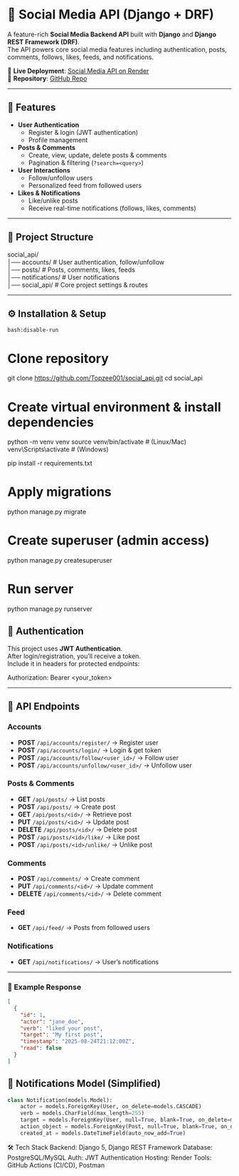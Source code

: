 # 📌 Social Media API (Django + DRF)

A feature-rich **Social Media Backend API** built with **Django** and **Django REST Framework (DRF)**.  
The API powers core social media features including authentication, posts, comments, follows, likes, feeds, and notifications.  

🔗 **Live Deployment**: [Social Media API on Render](https://social-media-api-sysh.onrender.com)  
📂 **Repository**: [GitHub Repo](https://github.com/Topzee001/Alx_DjangoLearnLab/tree/main/social_media_api)

---

## 🚀 Features

- **User Authentication**
  - Register & login (JWT authentication)
  - Profile management
- **Posts & Comments**
  - Create, view, update, delete posts & comments
  - Pagination & filtering (`?search=<query>`)
- **User Interactions**
  - Follow/unfollow users
  - Personalized feed from followed users
- **Likes & Notifications**
  - Like/unlike posts
  - Receive real-time notifications (follows, likes, comments)

---

## 📂 Project Structure

social_api/  
│── accounts/ # User authentication, follow/unfollow  
│── posts/ # Posts, comments, likes, feeds  
│── notifications/ # User notifications  
│── social_api/ # Core project settings & routes  

---

## ⚙️ Installation & Setup

```bash:disable-run ```
# Clone repository
git clone https://github.com/Topzee001/social_api.git
cd social_api

# Create virtual environment & install dependencies
python -m venv venv
source venv/bin/activate   # (Linux/Mac)
venv\Scripts\activate      # (Windows)

pip install -r requirements.txt

# Apply migrations
python manage.py migrate

# Create superuser (admin access)
python manage.py createsuperuser

# Run server
python manage.py runserver

## 🔑 Authentication
This project uses **JWT Authentication**.  
After login/registration, you’ll receive a token.  
Include it in headers for protected endpoints:

Authorization: Bearer <your_token>

---

## 📡 API Endpoints

### Accounts
- **POST** `/api/accounts/register/` → Register user  
- **POST** `/api/accounts/login/` → Login & get token  
- **POST** `/api/accounts/follow/<user_id>/` → Follow user  
- **POST** `/api/accounts/unfollow/<user_id>/` → Unfollow user  

### Posts & Comments
- **GET** `/api/posts/` → List posts  
- **POST** `/api/posts/` → Create post  
- **GET** `/api/posts/<id>/` → Retrieve post  
- **PUT** `/api/posts/<id>/` → Update post  
- **DELETE** `/api/posts/<id>/` → Delete post  
- **POST** `/api/posts/<id>/like/` → Like post  
- **POST** `/api/posts/<id>/unlike/` → Unlike post  

### Comments
- **POST** `/api/comments/` → Create comment  
- **PUT** `/api/comments/<id>/` → Update comment  
- **DELETE** `/api/comments/<id>/` → Delete comment  

### Feed
- **GET** `/api/feed/` → Posts from followed users  

### Notifications
- **GET** `/api/notifications/` → User’s notifications  

---

### 📌 Example Response

```json
[
  {
    "id": 1,
    "actor": "jane_doe",
    "verb": "liked your post",
    "target": "My first post",
    "timestamp": "2025-08-24T21:12:00Z",
    "read": false
  }
]
```

## 🔔 Notifications Model (Simplified)

```python
class Notification(models.Model):
    actor = models.ForeignKey(User, on_delete=models.CASCADE)
    verb = models.CharField(max_length=255)  
    target = models.ForeignKey(User, null=True, blank=True, on_delete=models.CASCADE)
    action_object = models.ForeignKey(Post, null=True, blank=True, on_delete=models.CASCADE)
    created_at = models.DateTimeField(auto_now_add=True)
```
🛠️ Tech Stack
Backend: Django 5, Django REST Framework
Database: PostgreSQL/MySQL
Auth: JWT Authentication
Hosting: Render
Tools: GitHub Actions (CI/CD), Postman

